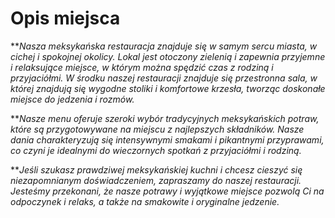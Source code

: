 # Opis miejsca


***Nasza meksykańska restauracja znajduje się w samym sercu miasta, w cichej i spokojnej okolicy. 
Lokal jest otoczony zielenią i zapewnia przyjemne i relaksujące miejsce, w którym można spędzić czas z rodziną i przyjaciółmi. 
W środku naszej restauracji znajduje się przestronna sala, w której znajdują się wygodne stoliki i komfortowe krzesła, tworząc doskonałe miejsce do jedzenia i rozmów.*

***Nasze menu oferuje szeroki wybór tradycyjnych meksykańskich potraw, które są przygotowywane na miejscu z najlepszych składników.
Nasze dania charakteryzują się intensywnymi smakami i pikantnymi przyprawami, co czyni je idealnymi do wieczornych spotkań z przyjaciółmi i rodziną.*

***Jeśli szukasz prawdziwej meksykańskiej kuchni i chcesz cieszyć się niezapomnianym doświadczeniem, zapraszamy do naszej restauracji.
Jesteśmy przekonani, że nasze potrawy i wyjątkowe miejsce pozwolą Ci na odpoczynek i relaks, a także na smakowite i oryginalne jedzenie.*
